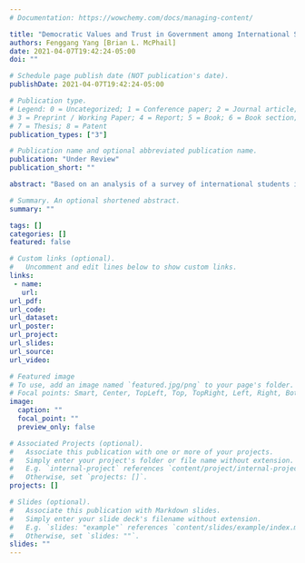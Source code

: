 ```yaml
---
# Documentation: https://wowchemy.com/docs/managing-content/

title: "Democratic Values and Trust in Government among International Students from Asia during the COVID-19 Pandemic"
authors: Fenggang Yang [Brian L. McPhail]
date: 2021-04-07T19:42:24-05:00
doi: ""

# Schedule page publish date (NOT publication's date).
publishDate: 2021-04-07T19:42:24-05:00

# Publication type.
# Legend: 0 = Uncategorized; 1 = Conference paper; 2 = Journal article;
# 3 = Preprint / Working Paper; 4 = Report; 5 = Book; 6 = Book section;
# 7 = Thesis; 8 = Patent
publication_types: ["3"]

# Publication name and optional abbreviated publication name.
publication: "Under Review"
publication_short: ""

abstract: "Based on an analysis of a survey of international students in the United States conducted in mid-April 2020, this study finds that greater support for democratic values may appear to lead to more critical evaluations of government’s handling of the COVID -19 pandemic. Actually, ideological congruence is in effect: people with higher democratic values in less democratic societies tend to be more critical of their government’s response measures, whereas people with higher democratic values in more democratic societies tend to be more approving of their government’s response measures."

# Summary. An optional shortened abstract.
summary: ""

tags: []
categories: []
featured: false

# Custom links (optional).
#   Uncomment and edit lines below to show custom links.
links:
 - name:
   url:
url_pdf:
url_code:
url_dataset:
url_poster:
url_project:
url_slides:
url_source:
url_video:

# Featured image
# To use, add an image named `featured.jpg/png` to your page's folder.
# Focal points: Smart, Center, TopLeft, Top, TopRight, Left, Right, BottomLeft, Bottom, BottomRight.
image:
  caption: ""
  focal_point: ""
  preview_only: false

# Associated Projects (optional).
#   Associate this publication with one or more of your projects.
#   Simply enter your project's folder or file name without extension.
#   E.g. `internal-project` references `content/project/internal-project/index.md`.
#   Otherwise, set `projects: []`.
projects: []

# Slides (optional).
#   Associate this publication with Markdown slides.
#   Simply enter your slide deck's filename without extension.
#   E.g. `slides: "example"` references `content/slides/example/index.md`.
#   Otherwise, set `slides: ""`.
slides: ""
---
```

